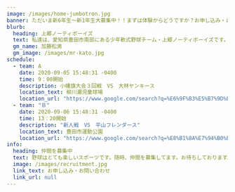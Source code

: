```yaml
---
image: /images/home-jumbotron.jpg
banner: ただいま新6年生～新1年生大募集中！！まずは体験からどうですか？お申し込み・お問い合わせはお気軽に！！
blurb:
  heading: 上郷ノーティボーイズ
  text: 私達は、愛知県豊田市南部にある少年軟式野球チーム・上郷ノーティボーイズです。野球を愛する少年・少女達の夢を育み、軟式野球を正しく指導し、体力向上と礼儀を養成します。また、親友同士の友情と交歓の場を与え、規則正しい明朗な少年・少女を育成することを目的としています。
  gm_name: 加藤松男
  gm_image: /images/mr-kato.jpg
schedule:
  - team: A
    date: 2020-09-05 15:48:31 -0400
    time: 9：00開始
    description: 小幡旗大会３回戦　VS　大林ヤンキース
    location_text: 柳川瀬児童球場
    location_url: "https://www.google.com/search?q=%E6%9F%B3%E5%B7%9D%E7%80%AC%E5%85%90%E7%AB%A5%E7%90%83%E5%A0%B4"
  - team: "Ｂ"
    date: 2020-09-06 15:48:31 -0400
    time: 13：20開始
    description: "新人戦　VS　平山フレンダース"
    location_text: 豊田市運動公園
    location_url: "https://www.google.com/search?q=%E8%B1%8A%E7%94%B0%E5%B8%82%E9%81%8B%E5%8B%95%E5%85%AC%E5%9C%92"
info:
  heading: 仲間を募集中
  text: 野球はとても楽しいスポーツです。随時、仲間を募集してます。お待ちしております。
  image: /images/recruitment.jpg
  link_text: お申し込み・お問い合わせ
  link_url: null
---
```

